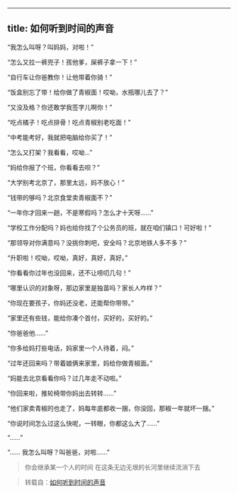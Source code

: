 
---
title: 如何听到时间的声音
---


“我怎么叫呀？叫妈妈，对啦！”

“怎么又拉一裤兜子！孩他爹，屎裤子拿一下！”

“自行车让你爸教你！让他带着你骑！”

“饭盒别忘了带！给你做了青椒面！哎呦，水瓶哪儿去了？”

“又没及格？你还敢学我签字儿啊你！”

“吃点橘子！吃点排骨！吃点青椒别老吃面！”

“中考能考好，我就把电脑给你买了！”

“怎么又打架？我看看，哎呦…”

“妈给你报了个班，你看看去呗？”

“大学别考北京了，那里太远，妈不放心！”

“钱带的够吗？北京食堂卖青椒面不？”

“一年你才回来一趟，不是寒假吗？怎么才十天呀……”

“学校工作分配吗？妈也给你找了个公务员的班，就在咱们镇口！可好啦！”

“那领导对你满意吗？没挑你刺吧，安全吗？北京地铁人多不多？”

“升职啦！哎呦，哎呦，真好，真好，真好。”

“你看看你过年也没回来，还不让唠叨几句！”

“哪里认识的对象呀，那边家里是独苗吗？家长人咋样？”

“你现在要孩子，你妈还没老，还能帮你带带。”

“家里还有些钱，能给你凑个首付，买好的，买好的。”

“你爸爸他……”

“你多给妈打些电话，妈家里一个人待着，闷。”

“过年还回来吗？带着娘俩来家里，妈给你做青椒面。”

“妈能去北京看看你吗？过几年走不动啦。”

“你回来啦，推轮椅带你妈出去转转……”

“他们家卖青椒的也走了，妈每年底都收一捆，你没回，那椒一年就坏一捆。”

“你说时间怎么过这么快呢，一转眼，你都这么大了……”

“……”

“…… 我怎么叫呀？叫爸爸，对啦……”

> 你会继承某一个人的时间 在这条无边无垠的长河里继续流淌下去

> 转载自：[如何听到时间的声音](https://www.zhihu.com/question/336417193/answer/2193041330)
